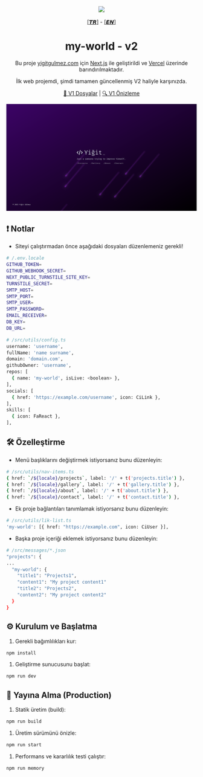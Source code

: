 <div align="center">
  <img src="https://assets.vercel.com/image/upload/v1662130559/nextjs/Icon_dark_background.png" width="100" />
</div>

<p align="center">
  <a href="./README.tr.md">[𝙏𝙍]</a> - <a href="./README.md">[𝙀𝙉]</a>
</p>

<h1 align="center">
  my-world - v2
</h1>

<p align="center">
  Bu proje <a href="https://yigitgulmez.com" target="_blank">yigitgulmez.com</a> için <a href="https://www.nextjs.org/" target="_blank">Next.js</a> ile geliştirildi ve <a href="https://www.vercel.com/" target="_blank">Vercel</a> üzerinde barındırılmaktadır.
</p>
<p align="center">
  İlk web projemdi, şimdi tamamen güncellenmiş V2 haliyle karşınızda.
</p>
<p align="center">
  <a href="https://github.com/yigitgulmez/my-world/releases/tag/v1" target="_blank">🔗 V1 Dosyalar</a> |
  <a href="https://my-world-hh1pwsiy3-yigitgulmez-projects.vercel.app" target="_blank">🔍 V1 Önizleme</a>
</p>

![image](./images/myworld0.png)

## ❗ Notlar

- Siteyi çalıştırmadan önce aşağıdaki dosyaları düzenlemeniz gerekli!

```sh
# /.env.locale
GITHUB_TOKEN=
GITHUB_WEBHOOK_SECRET=
NEXT_PUBLIC_TURNSTILE_SITE_KEY=
TURNSTILE_SECRET=
SMTP_HOST=
SMTP_PORT=
SMTP_USER=
SMTP_PASSWORD=
EMAIL_RECEIVER=
DB_KEY=
DB_URL=
```

```sh
# /src/utils/config.ts
username: 'username',
fullName: 'name surname',
domain: 'domain.com',
githubOwner: 'username',
repos: [
  { name: 'my-world', isLive: <boolean> },
],
socials: [
  { href: 'https://example.com/username', icon: CiLink },
],
skills: [
  { icon: FaReact },
],
```

## 🛠️ Özelleştirme

- Menü başlıklarını değiştirmek istiyorsanız bunu düzenleyin:

```sh
# /src/utils/nav-items.ts
{ href: `/${locale}/projects`, label: '/' + t('projects.title') },
{ href: `/${locale}/gallery`, label: '/' + t('gallery.title') },
{ href: `/${locale}/about`, label: '/' + t('about.title') },
{ href: `/${locale}/contact`, label: '/' + t('contact.title') },
```

- Ek proje bağlantıları tanımlamak istiyorsanız bunu düzenleyin:

```sh
# /src/utils/lik-list.ts
'my-world': [{ href: "https://example.com", icon: CiUser }],
```

- Başka proje içeriği eklemek istiyorsanız bunu düzenleyin:

```sh
# /src/messages/*.json
"projects": {
...
  "my-world": {
    "title1": "Projects1",
    "content1": "My project content1"
    "title2": "Projects2",
    "content2": "My project content2"
  }
}
```

## ⚙️ Kurulum ve Başlatma

1. Gerekli bağımlılıkları kur:

```sh
npm install
```

1. Geliştirme sunucusunu başlat:

```sh
npm run dev
```

## 🚀 Yayına Alma (Production)

1. Statik üretim (build):

```sh
npm run build
```

1. Üretim sürümünü önizle:

```sh
npm run start
```

1. Performans ve kararlılık testi çalıştır:

```sh
npm run memory
``` 
